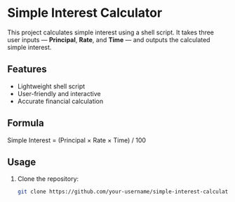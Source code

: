 # Simple Interest Calculator

This project calculates simple interest using a shell script. It takes three user inputs — **Principal**, **Rate**, and **Time** — and outputs the calculated simple interest.

## Features
- Lightweight shell script
- User-friendly and interactive
- Accurate financial calculation

## Formula
Simple Interest = (Principal × Rate × Time) / 100

## Usage
1. Clone the repository:
   ```bash
   git clone https://github.com/your-username/simple-interest-calculator.git
